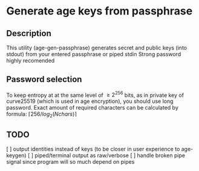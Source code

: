 # Generate age keys from passphrase

## Description
This utility (age-gen-passphrase) generates secret and public keys (into stdout) from your entered passphrase or piped stdin
Strong password highly recomended

## Password selection
To keep entropy at at the same level of $\geq 2^{256}$ bits, as in private key of curve25519 (which is used in age encryption), you should use long password.
Exact amount of required characters can be calculated by formula: $\lceil 256 / log_2(Nchars) \rceil$


## TODO
[ ] output identities instead of keys (to be closer in user experience to age-keygen)
[ ] piped/terminal output as raw/verbose
[ ] handle broken pipe signal since program will so much depend on pipes
